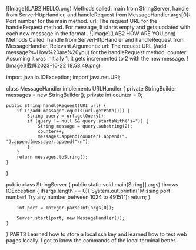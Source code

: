 ![Image](LAB2 HELLO.png)
Methods called: main from StringServer, handle from ServerHttpHandler, and handleRequest from MessageHandler.args[0]: Port number for the main method.
url: The request URL for the handleRequest method. For message, It starts empty and gets updated with each new message in the format .
![Image](LAB2 HOW ARE YOU.png)
Methods Called: handle from ServerHttpHandler and handleRequest from MessageHandler.
Relevant Arguments: url: The request URL (/add-message?s=How%20are%20you) for the handleRequest method.
counter: Assuming it was initially 1, it gets incremented to 2 with the new message.
![Image](截屏2023-10-22 18.58.49.png)




import java.io.IOException;
import java.net.URI;

class MessageHandler implements URLHandler {
    private StringBuilder messages = new StringBuilder();
    private int counter = 0;

    public String handleRequest(URI url) {
        if ("/add-message".equals(url.getPath())) {
            String query = url.getQuery();
            if (query != null && query.startsWith("s=")) {
                String message = query.substring(2);
                counter++;
                messages.append(counter).append(". ").append(message).append("\n");
            }
        }
        return messages.toString();
    }
}

public class StringServer {
    public static void main(String[] args) throws IOException {
        if(args.length == 0){
            System.out.println("Missing port number! Try any number between 1024 to 49151");
            return;
        }

        int port = Integer.parseInt(args[0]);

        Server.start(port, new MessageHandler());
    }
}
PART3
Learned how to store a local ssh key and learned how to test web pages locally.
 I got to know the commands of the local terminal better.
